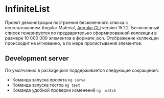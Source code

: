 # InfiniteList

Проект демонстрации построения бесконечного списка с использованием Angular Material, [Angular CLI](https://github.com/angular/angular-cli) version 15.1.2. Бесконечный список генерируется по предварительно сформированной коллекции в размере 10 000 000 элементов в формате json.
Отображение коллекции происходит не мгновенно, а по мере пролистывания элементов.

## Development server

По умолчанию в package.json поддерживается следующие сокращения:
 - Команда запуска проекта `ng serve`
 - Команда запуска тестов `ng test`
 - Команда удобной проверки изменений `ng  watch`
